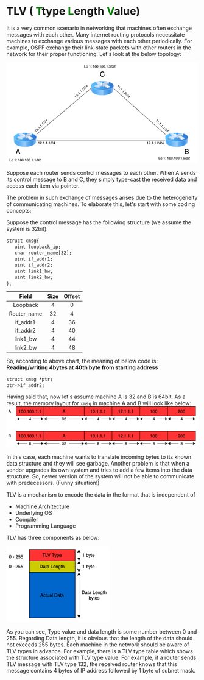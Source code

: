 # TLV (<span style="color: green"> T</span>type <span style="color: green"> L</span>ength <span style="color: green"> V</span>alue)

It is a very common scenario in networking that machines often exchange messages
with each other. Many internet routing protocols necessitate machines to exchange
various messages with each other periodically. For example, OSPF exchange their link-state
packets with other routers in the network for their proper functioning.
Let's look at the below topology:

![picture](data/topo.png)

Suppose each router sends control messages to each other. When A sends its control message to B and C, they simply type-cast the received data and access each item via pointer.

The problem in such exchange of messages arises due to the heterogeneity of communicating machines. To elaborate this, let's start with some coding concepts:

Suppose the control message has the following structure (we assume the system is 32bit):
```
struct xmsg{
   uint loopback_ip;
   char router_name[32];
   uint if_addr1;
   uint if_addr2;
   uint link1_bw;
   uint link2_bw;
};
```
|Field|Size|Offset|
|:------:|:----:|:-------:|
|Loopback|4|0|
|Router_name|32|4|
|if_addr1|4|36|
|if_addr2|4|40|
|link1_bw|4|44|
|link2_bw|4|48|

So, according to above chart, the meaning of below code is: **Reading/writing 4bytes at 40th byte from starting address**
```
struct xmsg *ptr;
ptr->if_addr2;
```

Having said that, now let's assume machine A is 32 and B is 64bit. As a result, the memory layout for ```xmsg``` in machine A and B will look like below:
![picture](data/layout.png)

In this case, each machine wants to translate incoming bytes to its known data structure and they will see garbage. Another problem is that when a vendor upgrades its own system and tries to add a few items into the data structure. So, newer version of the system will not be able to communicate with predecessors. (Funny situation!)

TLV is a mechanism to encode the data in the format that is independent of
 * Machine Architecture
 * Underlying OS
 * Compiler
 * Programming Language

TLV has three components as below:

![picture](data/TLV.png)

As you can see, Type value and data length is some number between 0 and 255. Regarding Data length, it is obvious that the length of the data should not exceeds 255 bytes. Each machine in the network should be aware of TLV types in advance. For example, there is a TLV type table which shows the structure associated with TLV type value. For example, if a router sends TLV message with TLV type 132, the received router knows that this message contains 4 bytes of IP address followed by 1 byte of subnet mask. 
